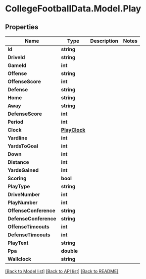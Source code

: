 # CollegeFootballData.Model.Play

## Properties

Name | Type | Description | Notes
------------ | ------------- | ------------- | -------------
**Id** | **string** |  | 
**DriveId** | **string** |  | 
**GameId** | **int** |  | 
**Offense** | **string** |  | 
**OffenseScore** | **int** |  | 
**Defense** | **string** |  | 
**Home** | **string** |  | 
**Away** | **string** |  | 
**DefenseScore** | **int** |  | 
**Period** | **int** |  | 
**Clock** | [**PlayClock**](PlayClock.md) |  | 
**Yardline** | **int** |  | 
**YardsToGoal** | **int** |  | 
**Down** | **int** |  | 
**Distance** | **int** |  | 
**YardsGained** | **int** |  | 
**Scoring** | **bool** |  | 
**PlayType** | **string** |  | 
**DriveNumber** | **int** |  | 
**PlayNumber** | **int** |  | 
**OffenseConference** | **string** |  | 
**DefenseConference** | **string** |  | 
**OffenseTimeouts** | **int** |  | 
**DefenseTimeouts** | **int** |  | 
**PlayText** | **string** |  | 
**Ppa** | **double** |  | 
**Wallclock** | **string** |  | 

[[Back to Model list]](../../README.md#documentation-for-models) [[Back to API list]](../../README.md#documentation-for-api-endpoints) [[Back to README]](../../README.md)

